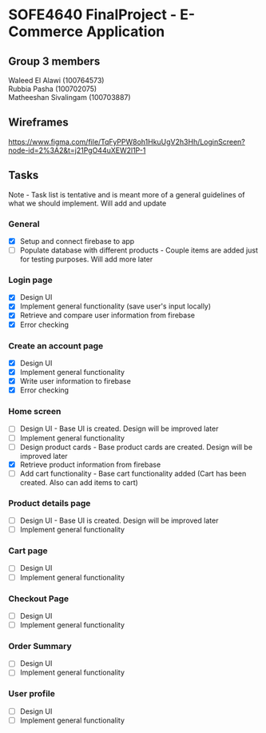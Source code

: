 # SOFE4640 FinalProject - E-Commerce Application 

## Group 3 members
Waleed El Alawi (100764573)<br> 
Rubbia Pasha (100702075)<br>
Matheeshan Sivalingam (100703887) <br>

## Wireframes
https://www.figma.com/file/TqFyPPW8oh1HkuUgV2h3Hh/LoginScreen?node-id=2%3A2&t=j21PgO44uXEW2l1P-1
## Tasks
Note - Task list is tentative and is meant more of a general guidelines of what we should implement. Will add and update 
### General 
- [x] Setup and connect firebase to app
- [ ] Populate database with different products - Couple items are added just for testing purposes. Will add more later
### Login page
- [x] Design UI 
- [x] Implement general functionality (save user's input locally) 
- [x] Retrieve and compare user information from firebase
- [x] Error checking
### Create an account page
- [x] Design UI 
- [x] Implement general functionality 
- [x] Write user information to firebase
- [x] Error checking
### Home screen 
- [ ] Design UI - Base UI is created. Design will be improved later 
- [ ] Implement general functionality
- [ ] Design product cards - Base product cards are created. Design will be improved later
- [x] Retrieve product information from firebase
- [ ] Add cart functionality - Base cart functionality added (Cart has been created. Also can add items to cart)
### Product details page
- [ ] Design UI - Base UI is created. Design will be improved later 
- [ ] Implement general functionality
### Cart page
- [ ] Design UI
- [ ] Implement general functionality
### Checkout Page
- [ ] Design UI
- [ ] Implement general functionality
### Order Summary
- [ ] Design UI
- [ ] Implement general functionality
### User profile
- [ ] Design UI
- [ ] Implement general functionality
